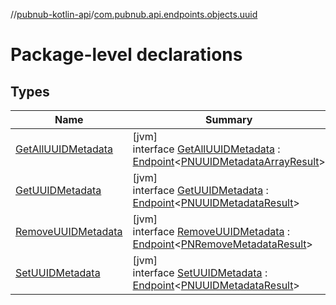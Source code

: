 //[pubnub-kotlin-api](../../index.md)/[com.pubnub.api.endpoints.objects.uuid](index.md)

# Package-level declarations

## Types

| Name | Summary |
|---|---|
| [GetAllUUIDMetadata](-get-all-u-u-i-d-metadata/index.md) | [jvm]<br>interface [GetAllUUIDMetadata](-get-all-u-u-i-d-metadata/index.md) : [Endpoint](../com.pubnub.api/-endpoint/index.md)&lt;[PNUUIDMetadataArrayResult](../com.pubnub.api.models.consumer.objects.uuid/-p-n-u-u-i-d-metadata-array-result/index.md)&gt; |
| [GetUUIDMetadata](-get-u-u-i-d-metadata/index.md) | [jvm]<br>interface [GetUUIDMetadata](-get-u-u-i-d-metadata/index.md) : [Endpoint](../com.pubnub.api/-endpoint/index.md)&lt;[PNUUIDMetadataResult](../com.pubnub.api.models.consumer.objects.uuid/-p-n-u-u-i-d-metadata-result/index.md)&gt; |
| [RemoveUUIDMetadata](-remove-u-u-i-d-metadata/index.md) | [jvm]<br>interface [RemoveUUIDMetadata](-remove-u-u-i-d-metadata/index.md) : [Endpoint](../com.pubnub.api/-endpoint/index.md)&lt;[PNRemoveMetadataResult](../com.pubnub.api.models.consumer.objects/-p-n-remove-metadata-result/index.md)&gt; |
| [SetUUIDMetadata](-set-u-u-i-d-metadata/index.md) | [jvm]<br>interface [SetUUIDMetadata](-set-u-u-i-d-metadata/index.md) : [Endpoint](../com.pubnub.api/-endpoint/index.md)&lt;[PNUUIDMetadataResult](../com.pubnub.api.models.consumer.objects.uuid/-p-n-u-u-i-d-metadata-result/index.md)&gt; |
